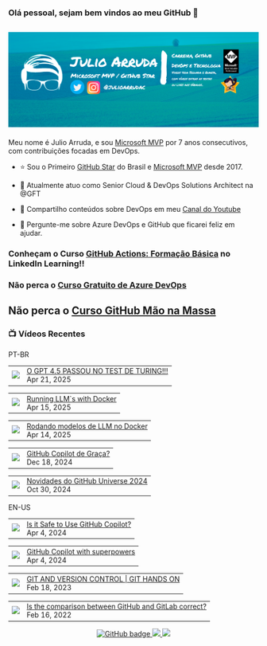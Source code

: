 ### Olá pessoal, sejam bem vindos ao meu GitHub 👋

## [![Julio Arruda Header](https://raw.githubusercontent.com/julioarruda/julioarruda/master/fundo%20github.png)](https://youtube.com/user/julioarrudac)
Meu nome é Julio Arruda, e sou [Microsoft MVP](https://mvp.microsoft.com/pt-br/PublicProfile/5002557?fullName=Julio%20%20Arruda) por 7 anos consecutivos, com contribuições focadas em DevOps.


- ⭐ Sou o Primeiro [GitHub Star](https://stars.github.com/profiles/julioarruda) do Brasil e [Microsoft MVP](https://mvp.microsoft.com/pt-br/PublicProfile/5002557?fullName=Julio%20%20Arruda) desde 2017.

- 🔭 Atualmente atuo como Senior Cloud & DevOps Solutions Architect na @GFT

- 👯 Compartilho conteúdos sobre DevOps em meu [Canal do Youtube](https://youtube.com/@julioarruda)

- 💬 Pergunte-me sobre Azure DevOps e GitHub que ficarei feliz em ajudar.




### Conheçam o Curso [GitHub Actions: Formação Básica](https://www.linkedin.com/learning/github-actions-formacao-basica/) no LinkedIn Learning!!
### Não perca o [Curso Gratuito de Azure DevOps](https://github.com/julioarruda/Curso-Azure-DevOps)

## Não perca o [Curso GitHub Mão na Massa](https://github.com/github-mao-na-massa/curso-github-mao-na-massa)



### 📺 Vídeos Recentes

PT-BR

<!-- YOUTUBE:START --><table><tr><td><a href="https://www.youtube.com/watch?v=hbNZlWQjaCk"><img width="140px" src="https://i.ytimg.com/vi/hbNZlWQjaCk/mqdefault.jpg"></a></td>
<td><a href="https://www.youtube.com/watch?v=hbNZlWQjaCk">O GPT 4.5 PASSOU NO TEST DE TURING!!!</a><br/>Apr 21, 2025</td></tr></table>
<table><tr><td><a href="https://www.youtube.com/watch?v=8MOl7SBLLvY"><img width="140px" src="https://i.ytimg.com/vi/8MOl7SBLLvY/mqdefault.jpg"></a></td>
<td><a href="https://www.youtube.com/watch?v=8MOl7SBLLvY">Running LLM`s with Docker</a><br/>Apr 15, 2025</td></tr></table>
<table><tr><td><a href="https://www.youtube.com/watch?v=CzfooWa94v0"><img width="140px" src="https://i.ytimg.com/vi/CzfooWa94v0/mqdefault.jpg"></a></td>
<td><a href="https://www.youtube.com/watch?v=CzfooWa94v0">Rodando modelos de LLM no Docker</a><br/>Apr 14, 2025</td></tr></table>
<table><tr><td><a href="https://www.youtube.com/watch?v=Xleqwf4cXQU"><img width="140px" src="https://i.ytimg.com/vi/Xleqwf4cXQU/mqdefault.jpg"></a></td>
<td><a href="https://www.youtube.com/watch?v=Xleqwf4cXQU">GitHub Copilot de Graça?</a><br/>Dec 18, 2024</td></tr></table>
<table><tr><td><a href="https://www.youtube.com/watch?v=0J9c3Cnvb90"><img width="140px" src="https://i.ytimg.com/vi/0J9c3Cnvb90/mqdefault.jpg"></a></td>
<td><a href="https://www.youtube.com/watch?v=0J9c3Cnvb90">Novidades do GitHub Universe 2024</a><br/>Oct 30, 2024</td></tr></table>
<!-- YOUTUBE:END -->

EN-US
<!-- YOUTUBEEN:START --><table><tr><td><a href="https://www.youtube.com/watch?v=mSxpB8V1iaE"><img width="140px" src="https://i.ytimg.com/vi/mSxpB8V1iaE/mqdefault.jpg"></a></td>
<td><a href="https://www.youtube.com/watch?v=mSxpB8V1iaE">Is it Safe to Use GitHub Copilot?</a><br/>Apr 4, 2024</td></tr></table>
<table><tr><td><a href="https://www.youtube.com/watch?v=R7ZbVdeUqu4"><img width="140px" src="https://i.ytimg.com/vi/R7ZbVdeUqu4/mqdefault.jpg"></a></td>
<td><a href="https://www.youtube.com/watch?v=R7ZbVdeUqu4">GitHub Copilot with superpowers</a><br/>Apr 4, 2024</td></tr></table>
<table><tr><td><a href="https://www.youtube.com/watch?v=Adk79XNDU5o"><img width="140px" src="https://i.ytimg.com/vi/Adk79XNDU5o/mqdefault.jpg"></a></td>
<td><a href="https://www.youtube.com/watch?v=Adk79XNDU5o">GIT AND VERSION CONTROL | GIT HANDS ON</a><br/>Feb 18, 2023</td></tr></table>
<table><tr><td><a href="https://www.youtube.com/watch?v=wHo1ftsyzNE"><img width="140px" src="https://i.ytimg.com/vi/wHo1ftsyzNE/mqdefault.jpg"></a></td>
<td><a href="https://www.youtube.com/watch?v=wHo1ftsyzNE">Is the comparison between GitHub and GitLab correct?</a><br/>Feb 16, 2022</td></tr></table>
<!-- YOUTUBEEN:END -->



<p align="center">
  <a href="https://github.com/julioarruda?tab=followers">
    <img src="https://img.shields.io/github/followers/julioarruda?label=Followers&logo=GitHub&style=for-the-badge" alt="GitHub badge" />
  </a>
  <a href="http://twitter.com/julioarrudac">
    <img src="https://img.shields.io/twitter/follow/julioarrudac?label=Twitter&logo=twitter&style=for-the-badge" />
  </a>
  <a href="http://youtube.com/c/julioarruda?sub_confirmation=1">
    <img src="https://img.shields.io/youtube/views/4BYlkYtHNus?label=YouTube&logo=YouTube&style=for-the-badge" />
  </a>
</p>

<!--
**julioarruda/julioarruda** is a ✨ _special_ ✨ repository because its `README.md` (this file) appears on your GitHub profile.

Here are some ideas to get you started:

- 🔭 I’m currently working on ...
- 🌱 I’m currently learning ...
- 👯 I’m looking to collaborate on ...
- 🤔 I’m looking for help with ...
- 💬 Ask me about ...
- 📫 How to reach me: ...
- 😄 Pronouns: ...
- ⚡ Fun fact: ...
-->
